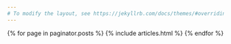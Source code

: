 ```yaml
---
# To modify the layout, see https://jekyllrb.com/docs/themes/#overriding-theme-defaults
---
```


{% for page in paginator.posts %}
{% include articles.html %}
{% endfor %}
